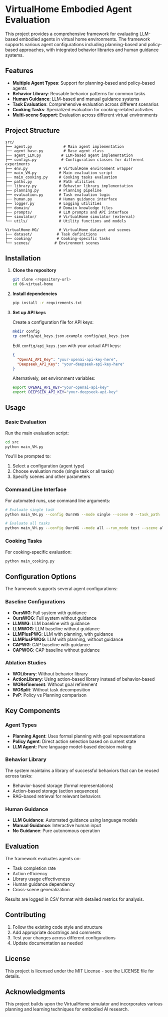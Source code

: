# VirtualHome Embodied Agent Evaluation

This project provides a comprehensive framework for evaluating LLM-based embodied agents in virtual home environments. The framework supports various agent configurations including planning-based and policy-based approaches, with integrated behavior libraries and human guidance systems.

## Features

- **Multiple Agent Types**: Support for planning-based and policy-based agents
- **Behavior Library**: Reusable behavior patterns for common tasks
- **Human Guidance**: LLM-based and manual guidance systems
- **Task Evaluation**: Comprehensive evaluation across different scenarios
- **Cooking Tasks**: Specialized evaluation for cooking-related activities
- **Multi-scene Support**: Evaluation across different virtual environments

## Project Structure

```
src/
├── agent.py              # Main agent implementation
├── agent_base.py         # Base agent class
├── agent_LLM.py         # LLM-based agent implementation
├── configs.py           # Configuration classes for different experiments
├── env.py              # VirtualHome environment wrapper
├── main_VH.py          # Main evaluation script
├── main_cooking.py     # Cooking tasks evaluation
├── paths.py            # Path utilities
├── library.py          # Behavior library implementation
├── planning.py         # Planning pipeline
├── evaluation.py       # Task evaluation logic
├── human.py            # Human guidance interface
├── logger.py           # Logging utilities
├── domain/             # Domain knowledge files
├── prompts/            # LLM prompts and API interface
├── simulator/          # VirtualHome simulator (external)
└── utils/              # Utility functions and models

VirtualHome-HG/         # VirtualHome dataset and scenes
├── dataset/           # Task definitions
├── cooking/           # Cooking-specific tasks
└── scenes/           # Environment scenes
```

## Installation

1. **Clone the repository**
   ```bash
   git clone <repository-url>
   cd 06-virtual-home
   ```

2. **Install dependencies**
   ```bash
   pip install -r requirements.txt
   ```

3. **Set up API keys**
   
   Create a configuration file for API keys:
   ```bash
   mkdir config
   cp config/api_keys.json.example config/api_keys.json
   ```
   
   Edit `config/api_keys.json` with your actual API keys:
   ```json
   {
     "OpenAI_API_Key": "your-openai-api-key-here",
     "Deepseek_API_Key": "your-deepseek-api-key-here"
   }
   ```
   
   Alternatively, set environment variables:
   ```bash
   export OPENAI_API_KEY="your-openai-api-key"
   export DEEPSEEK_API_KEY="your-deepseek-api-key"
   ```

## Usage

### Basic Evaluation

Run the main evaluation script:

```bash
cd src
python main_VH.py
```

You'll be prompted to:
1. Select a configuration (agent type)
2. Choose evaluation mode (single task or all tasks)
3. Specify scenes and other parameters

### Command Line Interface

For automated runs, use command line arguments:

```bash
# Evaluate single task
python main_VH.py --config OursWG --mode single --scene 0 --task_path ../VirtualHome-HG/dataset/Cook_some_food/g1.txt

# Evaluate all tasks
python main_VH.py --config OursWG --mode all --run_mode test --scene all
```

### Cooking Tasks

For cooking-specific evaluation:

```bash
python main_cooking.py
```

## Configuration Options

The framework supports several agent configurations:

### Baseline Configurations
- **OursWG**: Full system with guidance
- **OursWOG**: Full system without guidance  
- **LLMWG**: LLM baseline with guidance
- **LLMWOG**: LLM baseline without guidance
- **LLMPlusPWG**: LLM with planning, with guidance
- **LLMPlusPWOG**: LLM with planning, without guidance
- **CAPWG**: CAP baseline with guidance
- **CAPWOG**: CAP baseline without guidance

### Ablation Studies
- **WOLibrary**: Without behavior library
- **ActionLibrary**: Using action-based library instead of behavior-based
- **WORefinement**: Without goal refinement
- **WOSplit**: Without task decomposition
- **PvP**: Policy vs Planning comparison

## Key Components

### Agent Types
- **Planning Agent**: Uses formal planning with goal representations
- **Policy Agent**: Direct action selection based on current state
- **LLM Agent**: Pure language model-based decision making

### Behavior Library
The system maintains a library of successful behaviors that can be reused across tasks:
- Behavior-based storage (formal representations)
- Action-based storage (action sequences)
- RAG-based retrieval for relevant behaviors

### Human Guidance
- **LLM Guidance**: Automated guidance using language models
- **Manual Guidance**: Interactive human input
- **No Guidance**: Pure autonomous operation

## Evaluation

The framework evaluates agents on:
- Task completion rate
- Action efficiency
- Library usage effectiveness
- Human guidance dependency
- Cross-scene generalization

Results are logged in CSV format with detailed metrics for analysis.

## Contributing

1. Follow the existing code style and structure
2. Add appropriate docstrings and comments
3. Test your changes across different configurations
4. Update documentation as needed

## License

This project is licensed under the MIT License - see the LICENSE file for details.

## Acknowledgments

This project builds upon the VirtualHome simulator and incorporates various planning and learning techniques for embodied AI research.